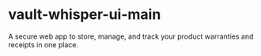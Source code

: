 # vault-whisper-ui-main
A secure web app to store, manage, and track your product warranties and receipts in one place.
